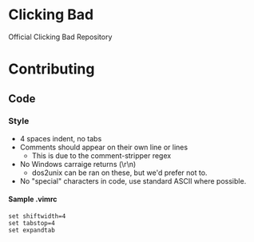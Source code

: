 Clicking Bad
============

Official Clicking Bad Repository

Contributing
============

Code
----

### Style

* 4 spaces indent, no tabs
* Comments should appear on their own line or lines
    * This is due to the comment-stripper regex
* No Windows carraige returns (\r\n)
    * dos2unix can be ran on these, but we'd prefer not to.
* No "special" characters in code, use standard ASCII where possible.

#### Sample .vimrc

    set shiftwidth=4
    set tabstop=4
    set expandtab


